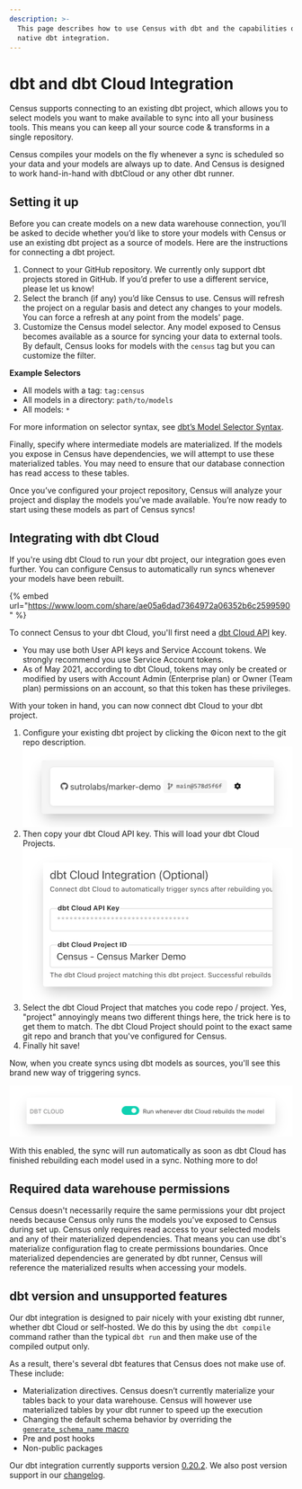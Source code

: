 ```yaml
---
description: >-
  This page describes how to use Census with dbt and the capabilities of our
  native dbt integration.
---
```


# dbt and dbt Cloud Integration

Census supports connecting to an existing dbt project, which allows you to select models you want to make available to sync into all your business tools. This means you can keep all your source code & transforms in a single repository.&#x20;

Census compiles your models on the fly whenever a sync is scheduled so your data and your models are always up to date. And Census is designed to work hand-in-hand with dbtCloud or any other dbt runner.

## Setting it up

Before you can create models on a new data warehouse connection, you’ll be asked to decide whether you’d like to store your models with Census or use an existing dbt project as a source of models. Here are the instructions for connecting a dbt project.

1. Connect to your GitHub repository. We currently only support dbt projects stored in GitHub. If you’d prefer to use a different service, please let us know!
2. Select the branch (if any) you’d like Census to use. Census will refresh the project on a regular basis and detect any changes to your models. You can force a refresh at any point from the models' page.
3. Customize the Census model selector. Any model exposed to Census becomes available as a source for syncing your data to external tools. By default, Census looks for models with the `census` tag but you can customize the filter.

**Example Selectors**

* All models with a tag: `tag:census`
* All models in a directory: `path/to/models`
* All models: `*`

For more information on selector syntax, see [dbt’s Model Selector Syntax](https://docs.getdbt.com/reference/model-selection-syntax/).

Finally, specify where intermediate models are materialized. If the models you expose in Census have dependencies, we will attempt to use these materialized tables. You may need to ensure that our database connection has read access to these tables.

Once you’ve configured your project repository, Census will analyze your project and display the models you’ve made available. You’re now ready to start using these models as part of Census syncs!

## Integrating with dbt Cloud

If you're using dbt Cloud to run your dbt project, our integration goes even further. You can configure Census to automatically run syncs whenever your models have been rebuilt.&#x20;

{% embed url="https://www.loom.com/share/ae05a6dad7364972a06352b6c2599590" %}



To connect Census to your dbt Cloud, you'll first need a [dbt Cloud API](https://docs.getdbt.com/docs/dbt-cloud/dbt-cloud-api/service-tokens) key.&#x20;

* You may use both User API keys and Service Account tokens. We strongly recommend you use Service Account tokens.
* As of May 2021, according to dbt Cloud, tokens may only be created or modified by users with Account Admin (Enterprise plan) or Owner (Team plan) permissions on an account, so that this token has these privileges.

With your token in hand, you can now connect dbt Cloud to your dbt project.&#x20;

1. Configure your existing dbt project by clicking the ⚙️icon next to the git repo description.\
   &#x20;![](../.gitbook/assets/screely-1621909661599.png)&#x20;
2. Then copy your dbt Cloud API key. This will load your dbt Cloud Projects. \
   &#x20;![](../.gitbook/assets/screely-1621909671396.png)&#x20;
3. Select the dbt Cloud Project that matches you code repo / project. Yes, "project" annoyingly means two different things here, the trick here is to get them to match. The dbt Cloud Project should point to the exact same git repo and branch that you've configured for Census.&#x20;
4. Finally hit save!

Now, when you create syncs using dbt models as sources, you'll see this brand new way of triggering syncs.&#x20;

![](../.gitbook/assets/screely-1621909681693.png)

With this enabled, the sync will run automatically as soon as dbt Cloud has finished rebuilding each model used in a sync. Nothing more to do!

## Required data warehouse permissions

Census doesn't necessarily require the same permissions your dbt project needs because Census only runs the models you've exposed to Census during set up. Census only requires read access to your selected models and any of their materialized dependencies. That means you can use dbt's materialize configuration flag to create permissions boundaries. Once materialized dependencies are generated by dbt runner, Census will reference the materialized results when accessing your models.

## dbt version and unsupported features

Our dbt integration is designed to pair nicely with your existing dbt runner, whether dbt Cloud or self-hosted. We do this by using the `dbt compile` command rather than the typical `dbt run` and then make use of the compiled output only.&#x20;

As a result, there's several dbt features that Census does not make use of. These include:

* Materialization directives. Census doesn’t currently materialize your tables back to your data warehouse. Census will however use materialized tables by your dbt runner to speed up the execution
* Changing the default schema behavior by overriding the [`generate_schema_name` macro](https://docs.getdbt.com/docs/building-a-dbt-project/building-models/using-custom-schemas)
* Pre and post hooks
* Non-public packages

Our dbt integration currently supports version [0.20.2](https://github.com/dbt-labs/dbt-core/releases/tag/v0.20.2). We also post version support in our [changelog](https://whatsnew.getcensus.com).
